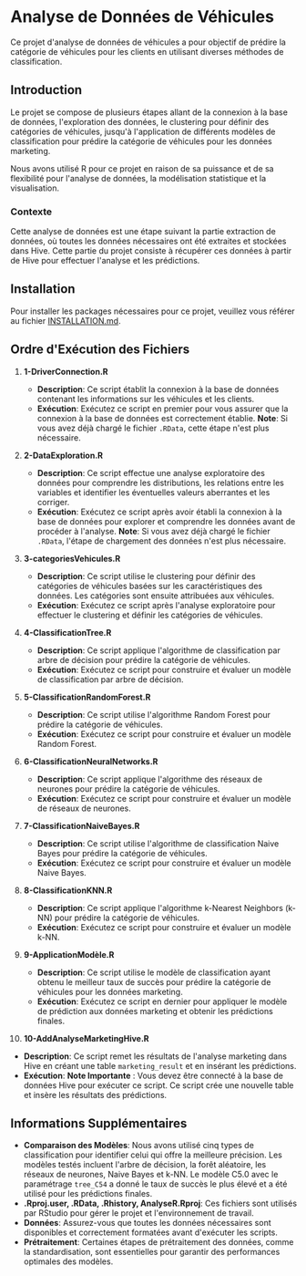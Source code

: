 # Analyse de Données de Véhicules

Ce projet d'analyse de données de véhicules a pour objectif de prédire la catégorie de véhicules pour les clients en utilisant diverses méthodes de classification. 

## Introduction

Le projet se compose de plusieurs étapes allant de la connexion à la base de données, l'exploration des données, le clustering pour définir des catégories de véhicules, jusqu'à l'application de différents modèles de classification pour prédire la catégorie de véhicules pour les données marketing.

Nous avons utilisé R pour ce projet en raison de sa puissance et de sa flexibilité pour l'analyse de données, la modélisation statistique et la visualisation. 


### Contexte

Cette analyse de données est une étape suivant la partie extraction de données, où toutes les données nécessaires ont été extraites et stockées dans Hive. Cette partie du projet consiste à récupérer ces données à partir de Hive pour effectuer l'analyse et les prédictions.


## Installation

Pour installer les packages nécessaires pour ce projet, veuillez vous référer au fichier [INSTALLATION.md](INSTALLATION.md).


## Ordre d'Exécution des Fichiers

1. **1-DriverConnection.R**
   - **Description**: Ce script établit la connexion à la base de données contenant les informations sur les véhicules et les clients.
   - **Exécution**: Exécutez ce script en premier pour vous assurer que la connexion à la base de données est correctement établie. **Note**: Si vous avez déjà chargé le fichier `.RData`, cette étape n'est plus nécessaire.

2. **2-DataExploration.R**
   - **Description**: Ce script effectue une analyse exploratoire des données pour comprendre les distributions, les relations entre les variables et identifier les éventuelles valeurs aberrantes et les corriger.
   - **Exécution**: Exécutez ce script après avoir établi la connexion à la base de données pour explorer et comprendre les données avant de procéder à l'analyse.
   **Note**: Si vous avez déjà chargé le fichier `.RData`, l'étape de chargement des données n'est plus nécessaire.

3. **3-categoriesVehicules.R**
   - **Description**: Ce script utilise le clustering pour définir des catégories de véhicules basées sur les caractéristiques des données. Les catégories sont ensuite attribuées aux véhicules.
   - **Exécution**: Exécutez ce script après l'analyse exploratoire pour effectuer le clustering et définir les catégories de véhicules.

4. **4-ClassificationTree.R**
   - **Description**: Ce script applique l'algorithme de classification par arbre de décision pour prédire la catégorie de véhicules.
   - **Exécution**: Exécutez ce script pour construire et évaluer un modèle de classification par arbre de décision.

5. **5-ClassificationRandomForest.R**
   - **Description**: Ce script utilise l'algorithme Random Forest pour prédire la catégorie de véhicules.
   - **Exécution**: Exécutez ce script pour construire et évaluer un modèle Random Forest.

6. **6-ClassificationNeuralNetworks.R**
   - **Description**: Ce script applique l'algorithme des réseaux de neurones pour prédire la catégorie de véhicules.
   - **Exécution**: Exécutez ce script pour construire et évaluer un modèle de réseaux de neurones.

7. **7-ClassificationNaiveBayes.R**
   - **Description**: Ce script utilise l'algorithme de classification Naive Bayes pour prédire la catégorie de véhicules.
   - **Exécution**: Exécutez ce script pour construire et évaluer un modèle Naive Bayes.

8. **8-ClassificationKNN.R**
   - **Description**: Ce script applique l'algorithme k-Nearest Neighbors (k-NN) pour prédire la catégorie de véhicules.
   - **Exécution**: Exécutez ce script pour construire et évaluer un modèle k-NN.

9. **9-ApplicationModèle.R**
   - **Description**: Ce script utilise le modèle de classification ayant obtenu le meilleur taux de succès pour prédire la catégorie de véhicules pour les données marketing.
   - **Exécution**: Exécutez ce script en dernier pour appliquer le modèle de prédiction aux données marketing et obtenir les prédictions finales.


10. **10-AddAnalyseMarketingHive.R**
   - **Description**: Ce script remet les résultats de l'analyse marketing dans Hive en créant une table `marketing_result` et en insérant les prédictions.
   - **Exécution**: **Note Importante** : Vous devez être connecté à la base de données Hive pour exécuter ce script. Ce script crée une nouvelle table et insère les résultats des prédictions.


## Informations Supplémentaires

- **Comparaison des Modèles**: Nous avons utilisé cinq types de classification pour identifier celui qui offre la meilleure précision. Les modèles testés incluent l'arbre de décision, la forêt aléatoire, les réseaux de neurones, Naive Bayes et k-NN. Le modèle C5.0 avec le paramétrage `tree_C54` a donné le taux de succès le plus élevé et a été utilisé pour les prédictions finales.
- **.Rproj.user, .RData, .Rhistory, AnalyseR.Rproj**: Ces fichiers sont utilisés par RStudio pour gérer le projet et l'environnement de travail.
- **Données**: Assurez-vous que toutes les données nécessaires sont disponibles et correctement formatées avant d'exécuter les scripts.
- **Prétraitement**: Certaines étapes de prétraitement des données, comme la standardisation, sont essentielles pour garantir des performances optimales des modèles.
